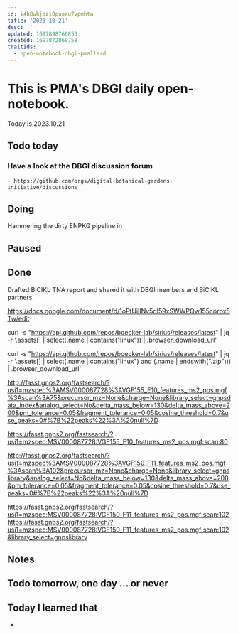 ```yaml
---
id: i4b8wkjqzi0puoau7vpmhta
title: '2023-10-21'
desc: ''
updated: 1697898760853
created: 1697872869758
traitIds:
  - open-notebook-dbgi-pmallard
---
```



# This is PMA's DBGI daily open-notebook.

Today is 2023.10.21

## Todo today

### Have a look at the DBGI discussion forum
    - https://github.com/orgs/digital-botanical-gardens-initiative/discussions
###
###

## Doing

Hammering the dirty ENPKG pipeline in 



## Paused

## Done

Drafted BiCIKL TNA report and shared it with DBGI members and BiCIKL partners.

https://docs.google.com/document/d/1oPtUilINv5dI59xSWWPQw155corbx5Tw/edit


curl -s "https://api.github.com/repos/boecker-lab/sirius/releases/latest" | jq -r '.assets[] | select(.name | contains("linux")) | .browser_download_url'

curl -s "https://api.github.com/repos/boecker-lab/sirius/releases/latest" | jq -r '.assets[] | select(.name | contains("linux") and (.name | endswith(".zip"))) | .browser_download_url'

http://fasst.gnps2.org/fastsearch/?usi1=mzspec%3AMSV000087728%3AVGF155_E10_features_ms2_pos.mgf%3Ascan%3A75&precursor_mz=None&charge=None&library_select=gnpsdata_index&analog_select=No&delta_mass_below=130&delta_mass_above=200&pm_tolerance=0.05&fragment_tolerance=0.05&cosine_threshold=0.7&use_peaks=0#%7B%22peaks%22%3A%20null%7D

https://fasst.gnps2.org/fastsearch/?usi1=mzspec:MSV000087728:VGF155_E10_features_ms2_pos.mgf:scan:80

http://fasst.gnps2.org/fastsearch/?usi1=mzspec%3AMSV000087728%3AVGF150_F11_features_ms2_pos.mgf%3Ascan%3A102&precursor_mz=None&charge=None&library_select=gnpslibrary&analog_select=No&delta_mass_below=130&delta_mass_above=200&pm_tolerance=0.05&fragment_tolerance=0.05&cosine_threshold=0.7&use_peaks=0#%7B%22peaks%22%3A%20null%7D

https://fasst.gnps2.org/fastsearch/?usi1=mzspec:MSV000087728:VGF150_F11_features_ms2_pos.mgf:scan:102
https://fasst.gnps2.org/fastsearch/?usi1=mzspec:MSV000087728:VGF150_F11_features_ms2_pos.mgf:scan:102&library_select=gnpslibrary

## Notes

## Todo tomorrow, one day ... or never

###
###
###


## Today I learned that

-